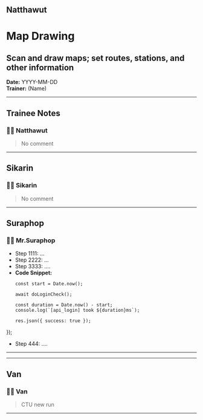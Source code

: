 ## Natthawut

# Map Drawing
## Scan and draw maps; set routes, stations, and other information

**Date:** YYYY-MM-DD  
**Trainer:** (Name)

---

## Trainee Notes

### 🧑‍💻 Natthawut
> No comment


---

## Sikarin

### 🧑‍💻 Sikarin
> No comment


---

## Suraphop

### 🧑‍💻 Mr.Suraphop
- Step 1111: ...
- Step 2222: ...
- Step 3333: ....
- **Code Snippet:**
  ``` router.post('/', async (req, res) => {
  const start = Date.now();
  
  await doLoginCheck();

  const duration = Date.now() - start;
  console.log(`[api_login] took ${duration}ms`);

  res.json({ success: true });
});

- Step 444: ....

---


---

## Van

### 🧑‍💻 Van
> CTU new run
  
---
